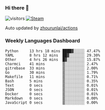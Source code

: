 ### Hi there 👋

![visitors](https://visitor-badge.glitch.me/badge?page_id=zhourunlai)
[![Steam](https://img.shields.io/badge/dynamic/json?label=Steam&query=%24.data.totalSubs&url=https%3A%2F%2Fapi.spencerwoo.com%2Fsubstats%2F%3Fsource%3DsteamGames%26queryKey%3D76561198285156854&suffix=%20Games&logo=steam&labelColor=134375&color=0b1a37&longCache=true)](http://steamcommunity.com/profiles/76561198285156854)

Auto updated by <a href="https://github.com/zhourunlai/zhourunlai/actions" target="_blank">zhourunlai/actions</a>

### Weekly Languages Dashboard

<!--PART:wakatime-->
```text
Python     13 hrs 18 mins ████▓░░░░░ 47.47%
YAML       8 hrs 12 mins  ██▓░░░░░░░ 29.30%
Other      4 hrs 26 mins  █▓░░░░░░░░ 15.87%
Charmci    41 mins        ▒░░░░░░░░░ 2.47%
gitrebase  33 mins        ▒░░░░░░░░░ 2.00%
Go         30 mins        ▒░░░░░░░░░ 1.79%
Makefile   11 mins        ▒░░░░░░░░░ 0.71%
Bash       5 mins         ▒░░░░░░░░░ 0.35%
Text       0 secs         ▒░░░░░░░░░ 0.01%
JSON       0 secs         ▒░░░░░░░░░ 0.01%
Docker     0 secs         ▒░░░░░░░░░ 0.01%
Markdown   0 secs         ▒░░░░░░░░░ 0.00%
JavaScript 0 secs         ▒░░░░░░░░░ 0.00%
```
<!--PART:wakatime-->
